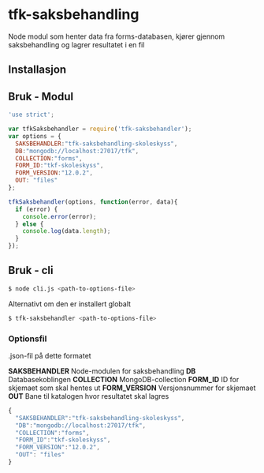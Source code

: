 # tfk-saksbehandling
Node modul som henter data fra forms-databasen, kjører gjennom saksbehandling og lagrer resultatet i en fil

## Installasjon

## Bruk - Modul

```javascript
'use strict';

var tfkSaksbehandler = require('tfk-saksbehandler');
var options = {
  SAKSBEHANDLER:"tfk-saksbehandling-skoleskyss",
  DB:"mongodb://localhost:27017/tfk",
  COLLECTION:"forms",
  FORM_ID:"tkf-skoleskyss",
  FORM_VERSION:"12.0.2",
  OUT: "files"
};

tfkSaksbehandler(options, function(error, data){
  if (error) {
    console.error(error);
  } else {
    console.log(data.length);
  }
});
```

## Bruk - cli

```sh
$ node cli.js <path-to-options-file>
```

Alternativt om den er installert globalt

```sh
$ tfk-saksbehandler <path-to-options-file>
```

### Optionsfil

.json-fil på dette formatet

**SAKSBEHANDLER** Node-modulen for saksbehandling
**DB** Databasekoblingen
**COLLECTION** MongoDB-collection
**FORM_ID** ID for skjemaet som skal hentes ut
**FORM_VERSION** Versjonsnummer for skjemaet
**OUT** Bane til katalogen hvor resultatet skal lagres

```javascript
{
  "SAKSBEHANDLER":"tfk-saksbehandling-skoleskyss",
  "DB":"mongodb://localhost:27017/tfk",
  "COLLECTION":"forms",
  "FORM_ID":"tkf-skoleskyss",
  "FORM_VERSION":"12.0.2",
  "OUT": "files"
}
```
